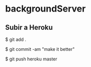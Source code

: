 # backgroundServer

## Subir a Heroku

$ git add .

$ git commit -am "make it better"

$ git push heroku master
